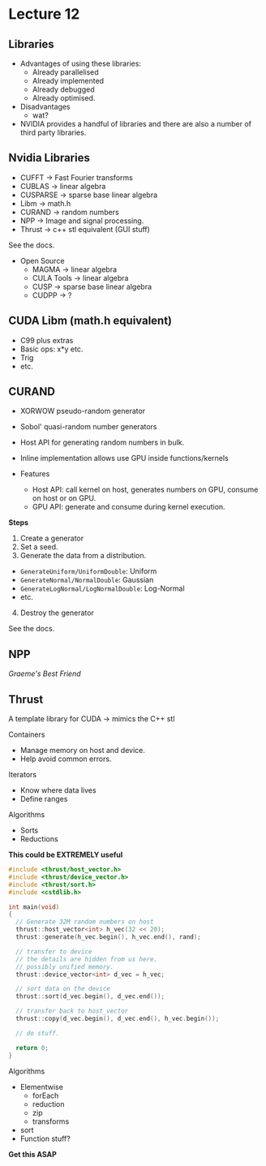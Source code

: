 # Lecture 12

## Libraries

* Advantages of using these libraries:
  * Already parallelised
  * Already implemented
  * Already debugged
  * Already optimised.
* Disadvantages
  * wat?
* NVIDIA provides a handful of libraries and there are also a number of third party libraries.

## Nvidia Libraries

* CUFFT -> Fast Fourier transforms
* CUBLAS -> linear algebra
* CUSPARSE -> sparse base linear algebra
* Libm -> math.h
* CURAND -> random numbers
* NPP -> Image and signal processing.
* Thrust -> c++ stl equivalent (GUI stuff)

See the docs.

* Open Source
  * MAGMA -> linear algebra
  * CULA Tools -> linear algebra
  * CUSP -> sparse base linear algebra
  * CUDPP -> ?

## CUDA Libm (math.h equivalent)

* C99 plus extras
* Basic ops: x*y etc.
* Trig
* etc.

## CURAND

* XORWOW pseudo-random generator
* Sobol' quasi-random number generators
* Host API for generating random numbers in bulk.
* Inline implementation allows use GPU inside functions/kernels


* Features
  * Host API: call kernel on host, generates numbers on GPU, consume on host or on GPU.
  * GPU API: generate and consume during kernel execution.

**Steps**

1. Create a generator
2. Set a seed.
3. Generate the data from a distribution.
  * ```GenerateUniform/UniformDouble```: Uniform
  * ```GenerateNormal/NormalDouble```: Gaussian
  * ```GenerateLogNormal/LogNormalDouble```: Log-Normal
  * etc.
4. Destroy the generator

See the docs.

## NPP

*Graeme's Best Friend*

## Thrust

A template library for CUDA -> mimics the C++ stl

Containers
* Manage memory on host and device.
* Help avoid common errors.


Iterators
* Know where data lives
* Define ranges

Algorithms
* Sorts
* Reductions

**This could be EXTREMELY useful**

```c
#include <thrust/host_vector.h>
#include <thrust/device_vector.h>
#include <thrust/sort.h>
#include <cstdlib.h>

int main(void)
{
  // Generate 32M random numbers on host
  thrust::host_vector<int> h_vec(32 << 20);
  thrust::generate(h_vec.begin(), h_vec.end(), rand);

  // transfer to device
  // the details are hidden from us here.
  // possibly unified memory.
  thrust::device_vector<int> d_vec = h_vec;

  // sort data on the device
  thrust::sort(d_vec.begin(), d_vec.end());

  // transfer back to host_vector
  thrust::copy(d_vec.begin(), d_vec.end(), h_vec.begin());

  // do stuff.

  return 0;
}
```

Algorithms
* Elementwise
  * forEach
  * reduction
  * zip
  * transforms
* sort
* Function stuff?

**Get this ASAP**
